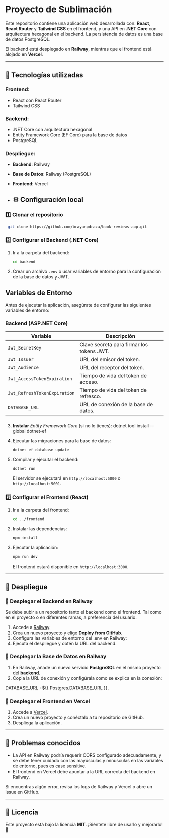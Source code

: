 # Proyecto de Sublimación

Este repositorio contiene una aplicación web desarrollada con: **React**, **React Router** y **Tailwind CSS** en el frontend, y una API en **.NET Core** con arquitectura hexagonal en el backend. La persistencia de datos es una base de datos PostgreSQL.

El backend está desplegado en **Railway**, mientras que el frontend está alojado en **Vercel**.

---

## 🚀 Tecnologías utilizadas

### Frontend:
- React con React Router
- Tailwind CSS

### Backend:
- .NET Core con arquitectura hexagonal
- Entity Framework Core (EF Core) para la base de datos
- PostgreSQL

### Despliegue:
- **Backend**: Railway
- **Base de Datos**: Railway (PostgreSQL)
- **Frontend**: Vercel

- ## ⚙️ Configuración local

### 1️⃣ Clonar el repositorio
```sh
 git clone https://github.com/brayanpdraza/book-reviews-app.git
```

### 2️⃣ Configurar el Backend (.NET Core)
1. Ir a la carpeta del backend:
   ```sh
   cd backend
   ```
2. Crear un archivo `.env` o usar variables de entorno para la configuración de la base de datos y JWT.

## Variables de Entorno

Antes de ejecutar la aplicación, asegúrate de configurar las siguientes variables de entorno:

### Backend (ASP.NET Core)
| Variable            | Descripción                                        |
|---------------------|----------------------------------------------------|
| `Jwt_SecretKey`   | Clave secreta para firmar los tokens JWT.          | 
| `Jwt_Issuer`   | URL del emisor del token.          | 
| `Jwt_Audience`   | URL del receptor del token.          | 
| `Jwt_AccessTokenExpiration`   | Tiempo de vida del token de acceso.          | 
| `Jwt_RefreshTokenExpiration`   | Tiempo de vida del token de refresco.          | 
| `DATABASE_URL`   | URL de conexión de la base de datos.          | 

###
3. **Instalar** *Entity Fremework Core* (si no lo tienes): dotnet tool install --global dotnet-ef

4. Ejecutar las migraciones para la base de datos:
   ```sh
   dotnet ef database update
   ```
5. Compilar y ejecutar el backend:
   ```sh
   dotnet run
   ```
   El servidor se ejecutará en `http://localhost:5000` o `http://localhost:5001`.

### 3️⃣ Configurar el Frontend (React)
1. Ir a la carpeta del frontend:
   ```sh
   cd ../frontend
   ```
2. Instalar las dependencias:
   ```sh
   npm install
   ```
3. Ejecutar la aplicación:
   ```sh
   npm run dev
   ```
   El frontend estará disponible en `http://localhost:3000`.

---

## 🚀 Despliegue

### 🔹 Desplegar el Backend en Railway
Se debe subir a un repositorio tanto el backend como el frontend. Tal como en el proyecto o en diferentes ramas, a preferencia del usuario.
1. Accede a [Railway](https://railway.app/).
2. Crea un nuevo proyecto y elige **Deploy from GitHub**.
3. Configura las variables de entorno del .env en Railway:
4. Ejecuta el despliegue y obtén la URL del backend.

### 🔹 Desplegar la Base de Datos en Railway
1. En Railway, añade un nuevo servicio **PostgreSQL** en el mismo proyecto del **backend**.
2. Copia la URL de conexión y configúrala como se explica en la conexión: 

DATABASE_URL : ${{ Postgres.DATABASE_URL }}.

### 🔹 Desplegar el Frontend en Vercel
1. Accede a [Vercel](https://vercel.com/).
2. Crea un nuevo proyecto y conéctalo a tu repositorio de GitHub.
3. Despliega la aplicación.

---

## 🚧 Problemas conocidos
- La API en Railway podría requerir CORS configurado adecuadamente, y se debe tener cuidado con las mayúsculas y mínusculas en las variables de entorno, pues es case sensitive.
- El frontend en Vercel debe apuntar a la URL correcta del backend en Railway.

Si encuentras algún error, revisa los logs de Railway y Vercel o abre un issue en GitHub.

---

## 📜 Licencia
Este proyecto está bajo la licencia **MIT**. ¡Siéntete libre de usarlo y mejorarlo! 🚀
